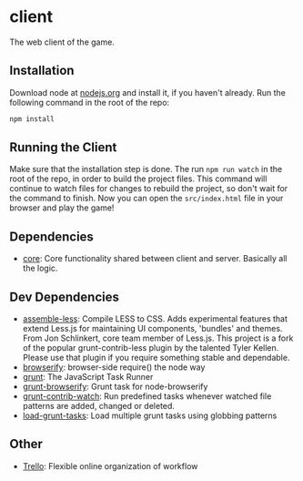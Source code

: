 # client

The web client of the game.

## Installation

Download node at [nodejs.org](http://nodejs.org) and install it, if you haven't already. Run the following command in the root of the repo:

```sh
npm install
```

## Running the Client

Make sure that the installation step is done. The run `npm run watch` in the root of the repo, in order to build the project files. This command will continue to watch files for changes to rebuild the project, so don't wait for the command to finish. Now you can open the `src/index.html` file in your browser and play the game!


## Dependencies

- [core](https://github.com/git+https:/): Core functionality shared between client and server. Basically all the logic.

## Dev Dependencies

- [assemble-less](https://github.com/assemble/assemble-less): Compile LESS to CSS. Adds experimental features that extend Less.js for maintaining UI components, &#39;bundles&#39; and themes. From Jon Schlinkert, core team member of Less.js. This project is a fork of the popular grunt-contrib-less plugin by the talented Tyler Kellen. Please use that plugin if you require something stable and dependable.
- [browserify](https://github.com/substack/node-browserify): browser-side require() the node way
- [grunt](https://github.com/gruntjs/grunt): The JavaScript Task Runner
- [grunt-browserify](https://github.com/jmreidy/grunt-browserify): Grunt task for node-browserify
- [grunt-contrib-watch](https://github.com/gruntjs/grunt-contrib-watch): Run predefined tasks whenever watched file patterns are added, changed or deleted.
- [load-grunt-tasks](https://github.com/git+https:/): Load multiple grunt tasks using globbing patterns

## Other

- [Trello](https://trello.com/b/o7O6oTkx/achtungonline): Flexible online organization of workflow
